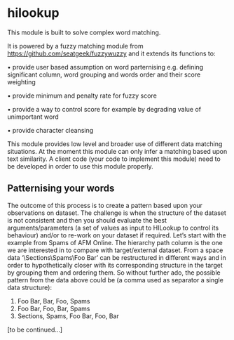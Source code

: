 # hilookup
This module is built to solve complex word matching.

It is powered by a fuzzy matching module from https://github.com/seatgeek/fuzzywuzzy and it extends its functions to:

•	provide user based assumption on word parternising e.g. defining significant column, word grouping and words order and their score weighting

•	provide minimum and penalty rate for fuzzy score

•	provide a way to control score for example by degrading value of unimportant word

•	provide character cleansing

This module provides low level and broader use of different data matching situations. At the moment this module can only infer a matching based upon text similarity. A client code (your code to implement this module) need to be developed in order to use this module properly.

## Patternising your words

The outcome of this process is to create a pattern based upon your observations on dataset. The challenge is when the structure of the dataset is not consistent and then you should evaluate the best arguments/parameters (a set of values as input to HILookup to control its behaviour) and/or to re-work on your dataset if required.
Let’s start with the example from Spams of AFM Online. The hierarchy path column is the one we are interested in to compare with target/external dataset.
From a space data ‘\Sections\Spams\Foo Bar’ can be restructured in different ways and in order to hypothetically closer with its corresponding structure in the target by grouping them and ordering them. So without further ado, the possible pattern from the data above could be (a comma used as separator a single data structure):
1.	Foo Bar, Bar, Foo, Spams
2.	Foo Bar, Foo, Bar, Spams
3.	Sections, Spams, Foo Bar, Foo, Bar

[to be continued...]

